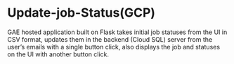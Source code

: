 # Update-job-Status(GCP)
GAE hosted application built on Flask takes initial job statuses from the UI in CSV format, updates them in the backend (Cloud SQL) server from the user’s emails with a single button click, also displays the job and statuses on the UI with another button click.

